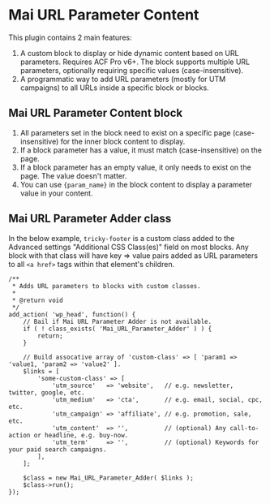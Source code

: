 # Mai URL Parameter Content
This plugin contains 2 main features:
1. A custom block to display or hide dynamic content based on URL parameters. Requires ACF Pro v6+. The block supports multiple URL parameters, optionally requiring specific values (case-insensitive).
2. A programmatic way to add URL parameters (mostly for UTM campaigns) to all URLs inside a specific block or blocks.

## Mai URL Parameter Content block
1. All parameters set in the block need to exist on a specific page (case-insensitive) for the inner block content to display.
1. If a block parameter has a value, it must match (case-insensitive) on the page.
1. If a block parameter has an empty value, it only needs to exist on the page. The value doesn't matter.
1. You can use `{param_name}` in the block content to display a parameter value in your content.

## Mai URL Parameter Adder class
In the below example, `tricky-footer` is a custom class added to the Advanced settings "Additional CSS Class(es)" field on most blocks. Any block with that class will have key => value pairs added as URL parameters to all `<a href>` tags within that element's children.

```
/**
 * Adds URL parameters to blocks with custom classes.
 *
 * @return void
 */
add_action( 'wp_head', function() {
	// Bail if Mai URL Parameter Adder is not available.
	if ( ! class_exists( 'Mai_URL_Parameter_Adder' ) ) {
		return;
	}

	// Build assocative array of 'custom-class' => [ 'param1 => 'value1, 'param2 => 'value2' ].
	$links = [
		'some-custom-class' => [
			'utm_source'   => 'website',   // e.g. newsletter, twitter, google, etc.
			'utm_medium'   => 'cta',       // e.g. email, social, cpc, etc.
			'utm_campaign' => 'affiliate', // e.g. promotion, sale, etc.
			'utm_content'  => '',          // (optional) Any call-to-action or headline, e.g. buy-now.
			'utm_term'     => '',          // (optional) Keywords for your paid search campaigns.
		],
	];

	$class = new Mai_URL_Parameter_Adder( $links );
	$class->run();
});
```
